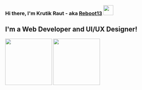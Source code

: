 ### Hi there, I'm Krutik Raut - aka [Reboot13][website] <img src="https://github.com/blackcater/blackcater/raw/master/images/Hi.gif" height="32" />
## I'm a Web Developer and UI/UX Designer!

<img height="150px" src="https://github-readme-stats.vercel.app/api?username=reboot13-git&show_icons=true&hide_title=true&count_private=true" />	<img height="150px" src="https://github-readme-stats.vercel.app/api/top-langs/?username=reboot13-git" />	
</a>

[website]:https://reboot13.com
[linkedin]:https://www.linkedin.com/in/krutik-raut-042b6b1ab/
[stackoverflow]:https://stackoverflow.com/users/13613400/krutik-raut
[telegram]:https://telegram.me/reboot13
[twitter]:https://twitter.com/krutik013
[instagram]:https://instagram.com/reboot13.dev

